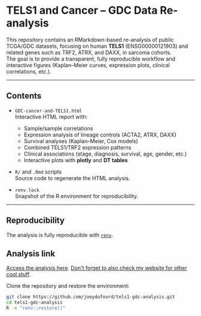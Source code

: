 # TELS1 and Cancer – GDC Data Re-analysis

This repository contains an RMarkdown-based re-analysis of public TCGA/GDC datasets, focusing on human **TELS1** (ENSG00000121903) and related genes such as TRF2, ATRX, and DAXX, in sarcoma cohorts.  
The goal is to provide a transparent, fully reproducible workflow and interactive figures (Kaplan–Meier curves, expression plots, clinical correlations, etc.).

---

## Contents

- `GDC-cancer-and-TELS1.html`  
  Interactive HTML report with:
  - Sample/sample correlations
  - Expression analysis of lineage controls (ACTA2, ATRX, DAXX)
  - Survival analyses (Kaplan–Meier, Cox models)
  - Combined TELS1/TRF2 expression patterns
  - Clinical associations (stage, diagnosis, survival, age, gender, etc.)
  - Interactive plots with **plotly** and **DT tables**

- `R/` and `.Rmd` scripts  
  Source code to regenerate the HTML analysis.

- `renv.lock`  
  Snapshot of the R environment for reproducibility.

---

## Reproducibility

The analysis is fully reproducible with [`renv`](https://rstudio.github.io/renv/).

## Analysis link

[Access the analysis here](https://joeydufourd.github.io/Sarcomas-and-TELS1.html).
[Don't forget to also check my website for other cool stuff](https://joeydufourd.github.io/).

Clone the repository and restore the environment:

```bash
git clone https://github.com/joeydufourd/tels1-gdc-analysis.git
cd tels1-gdc-analysis
R -e "renv::restore()"
